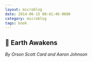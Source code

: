 ```yaml
---
layout: microblog
date: 2014-06-15 00:41:46-0600
category: microblog
tags: book
---
```

## 📖 Earth Awakens
*By Orson Scott Card and Aaron Johnson*
